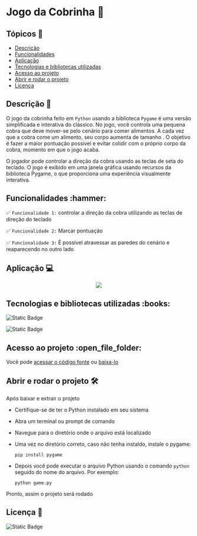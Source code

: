 # Jogo da Cobrinha :snake:


## Tópicos &#128204;  

<ul>
    <li><a href="#descrição">Descrição</a></li>
    <li><a href="#funcionalidades">Funcionalidades</a></li>
    <li><a href="#aplicação">Aplicação</a></li>
    <li><a href="#tecnologias-e-bibliotecas-utilizadas">Tecnologias e bibliotecas utilizadas</a></li>
    <li><a href="#acesso-ao-projeto">Acesso ao projeto</a></li>
    <li><a href="#abrir-e-rodaro-projeto">Abrir e rodar o projeto</a></li>
    <li><a href="#licença">Licença</a></li>
</ul>


<h2 id="descrição">Descrição &#128221;</h2>

O jogo da cobrinha feito em `Python` usando a biblioteca `Pygame` é uma versão simplificada e interativa do clássico. No jogo, você controla uma pequena cobra que deve mover-se pelo cenário para comer alimentos. A cada vez que a cobra come um alimento, seu corpo aumenta de tamanho . O objetivo é fazer a maior pontuação possível e evitar colidir com o próprio corpo da cobra, momento em que o jogo acaba. 

O jogador pode controlar a direção da cobra usando as teclas de seta do teclado. O jogo é exibido em uma janela gráfica usando recursos da biblioteca Pygame, o que proporciona uma experiência visualmente interativa.


<h2 id="funcionalidades">Funcionalidades :hammer:</h2>

:white_check_mark: `Funcionalidade 1:` controlar a direção da cobra utilizando as teclas de direção do teclado

:white_check_mark: `Funcionalidade 2:` Marcar pontuação

:white_check_mark: `Funcionalidade 3:` É possível atravessar as paredes do cenário e reaparecendo no outro lado


<h2 id="aplicação">Aplicação &#128187;</h2>
<p align="center">
    <img src="https://github.com/carla11235813/Jogo-da-Cobrinha/assets/111895486/cede0fac-71c4-408f-8040-8ceff712afe6">
</p>


<h2 id="tecnologias-e-bibliotecas-utilizadas">Tecnologias e bibliotecas utilizadas :books:</h2>

![Static Badge](https://img.shields.io/badge/python-%233776AB?style=for-the-badge&logo=python&logoColor=%23F7DF1E&label=linguagem&labelColor=gray)

![Static Badge](https://img.shields.io/badge/pygame-%2385FF85?style=for-the-badge&label=biblioteca&labelColor=gray)


<h2 id="acesso-ao-projeto">Acesso ao projeto :open_file_folder:</h2>

Você pode [acessar o código fonte](https://github.com/carla11235813/Jogo-da-Cobrinha) ou [baixa-lo](https://github.com/carla11235813/Jogo-da-Cobrinha/archive/refs/heads/main.zip)


<h2 id="abrir-e-rodaro-projeto">Abrir e rodar o projeto &#128736;</h2>
Após baixar e extrair o projeto

- Certifique-se de ter o Python instalado em seu sistema

- Abra um terminal ou prompt de comando

- Navegue para o diretório onde o arquivo está localizado

- Uma vez no diretório correto, caso não tenha instaldo, instale o pygame:
    ```
    pip install pygame
    ```
- Depois você pode executar o arquivo Python usando o comando `python` seguido do nome do arquivo. Por exemplo:
  ```
  python game.py
  ```
Pronto, assim o projeto será rodado

<h2 id="licença">Licença &#128220;</h2>

![Static Badge](https://img.shields.io/badge/MIT-green?style=for-the-badge&label=license&labelColor=gray)
